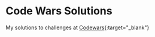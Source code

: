 # Code Wars Solutions
My solutions to challenges at [Codewars](http://www.codewars.com/){:target="_blank"}